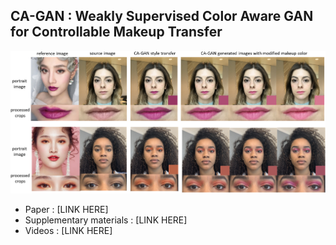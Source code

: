## CA-GAN : Weakly Supervised Color Aware GAN for Controllable Makeup Transfer

![example_style_transfer](images/full_face_shades.png)


- Paper : [LINK HERE]
- Supplementary materials : [LINK HERE]
- Videos : [LINK HERE]

